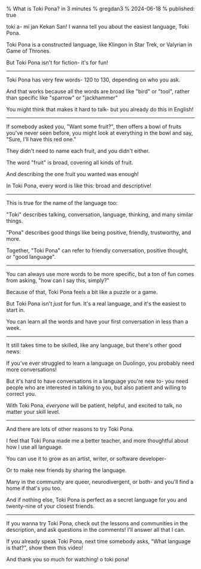 % What is Toki Pona? in 3 minutes
% gregdan3
% 2024-06-18
% published: true

<!-- Is this the EASIEST language? -->

<!-- last timing: ~2:31 -->

<!--toki a, jan ale o! mi jan Kekan San! mi wile pana e sona pi toki pona!-->
<!-- I'm gregdan3, and today  -->

toki a- mi jan Kekan San! I wanna tell you about the easiest language, Toki Pona.

Toki Pona is a constructed language, like Klingon in Star Trek, or Valyrian in Game of Thrones.

But Toki Pona isn't for fiction- it's for fun!

---

Toki Pona has very few words- 120 to 130, depending on who you ask.

And that works because all the words are broad like "bird" or "tool", rather than specific like "sparrow" or "jackhammer"

You might think that makes it hard to talk- but you already do this in English!

---

If somebody asked you, "Want some fruit?", then offers a bowl of fruits you've never seen before, you might look at everything in the bowl and say, "Sure, I'll have this red one."

They didn't need to name each fruit, and you didn't either.

The word "fruit" is broad, covering all kinds of fruit.

And describing the one fruit you wanted was enough!

In Toki Pona, every word is like this: broad and descriptive!

---

This is true for the name of the language too:

"Toki" describes talking, conversation, language, thinking, and many similar things.

"Pona" describes good things like being positive, friendly, trustworthy, and more.

Together, "Toki Pona" can refer to friendly conversation, positive thought, or "good language".

---

You can always use more words to be more specific, but a ton of fun comes from asking, "how can I say this, simply?"

Because of that, Toki Pona feels a bit like a puzzle or a game.

But Toki Pona isn't _just_ for fun. It's a real language, and it's the easiest to start in.

You can learn all the words and have your first conversation in less than a week.

---

It still takes time to be skilled, like any language, but there's other good news:

If you've ever struggled to learn a language on Duolingo, you probably need more conversations!

But it's hard to have conversations in a language you're new to- you need people who are interested in talking to you, but also patient and willing to correct you.

With Toki Pona, _everyone_ will be patient, helpful, and excited to talk, no matter your skill level.

---

And there are lots of other reasons to try Toki Pona.

I feel that Toki Pona made me a better teacher, and more thoughtful about how I use all language.

You can use it to grow as an artist, writer, or software developer-

Or to make new friends by sharing the language.

Many in the community are queer, neurodivergent, or both- and you'll find a home if that's you too.

And if nothing else, Toki Pona is perfect as a secret language for you and twenty-nine of your closest friends.

---

If you wanna try Toki Pona, check out the lessons and communities in the description, and ask questions in the comments! I'll answer all that I can.

If you already speak Toki Pona, next time somebody asks, "What language is that?", show them this video!

And thank you so much for watching! o toki pona!
